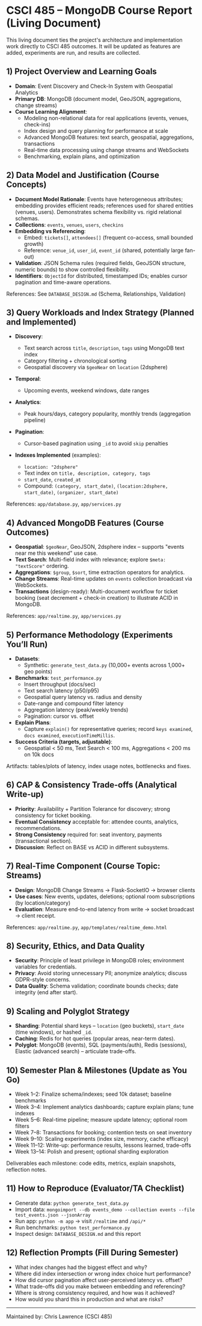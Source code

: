 # CSCI 485 – MongoDB Course Report (Living Document)

This living document ties the project's architecture and implementation work directly to CSCI 485 outcomes. It will be updated as features are added, experiments are run, and results are collected.

## 1) Project Overview and Learning Goals

- **Domain**: Event Discovery and Check-In System with Geospatial Analytics
- **Primary DB**: MongoDB (document model, GeoJSON, aggregations, change streams)
- **Course Learning Alignment**:
  - Modeling non-relational data for real applications (events, venues, check-ins)
  - Index design and query planning for performance at scale
  - Advanced MongoDB features: text search, geospatial, aggregations, transactions
  - Real-time data processing using change streams and WebSockets
  - Benchmarking, explain plans, and optimization

## 2) Data Model and Justification (Course Concepts)

- **Document Model Rationale**: Events have heterogeneous attributes; embedding provides efficient reads; references used for shared entities (venues, users). Demonstrates schema flexibility vs. rigid relational schemas.
- **Collections**: `events`, `venues`, `users`, `checkins`
- **Embedding vs Referencing**:
  - Embed: `tickets[]`, `attendees[]` (frequent co-access, small bounded growth)
  - Reference: `venue_id`, `user_id`, `event_id` (shared, potentially large fan-out)
- **Validation**: JSON Schema rules (required fields, GeoJSON structure, numeric bounds) to show controlled flexibility.
- **Identifiers**: `ObjectId` for distributed, timestamped IDs; enables cursor pagination and time-aware operations.

References: See `DATABASE_DESIGN.md` (Schema, Relationships, Validation)

## 3) Query Workloads and Index Strategy (Planned and Implemented)

- **Discovery**:
  - Text search across `title`, `description`, `tags` using MongoDB text index
  - Category filtering + chronological sorting
  - Geospatial discovery via `$geoNear` on `location` (2dsphere)
- **Temporal**:
  - Upcoming events, weekend windows, date ranges
- **Analytics**:
  - Peak hours/days, category popularity, monthly trends (aggregation pipeline)
- **Pagination**:
  - Cursor-based pagination using `_id` to avoid `skip` penalties

- **Indexes Implemented** (examples):
  - `location: "2dsphere"`
  - Text index on `title, description, category, tags`
  - `start_date`, `created_at`
  - Compound: `(category, start_date)`, `(location:2dsphere, start_date)`, `(organizer, start_date)`

References: `app/database.py`, `app/services.py`

## 4) Advanced MongoDB Features (Course Outcomes)

- **Geospatial**: `$geoNear`, GeoJSON, 2dsphere index – supports "events near me this weekend" use case.
- **Text Search**: Multi-field index with relevance; explore `$meta: "textScore"` ordering.
- **Aggregations**: `$group`, `$sort`, time extraction operators for analytics.
- **Change Streams**: Real-time updates on `events` collection broadcast via WebSockets.
- **Transactions** (design-ready): Multi-document workflow for ticket booking (seat decrement + check-in creation) to illustrate ACID in MongoDB.

References: `app/realtime.py`, `app/services.py`

## 5) Performance Methodology (Experiments You’ll Run)

- **Datasets**:
  - Synthetic: `generate_test_data.py` (10,000+ events across 1,000+ geo points)
- **Benchmarks**: `test_performance.py`
  - Insert throughput (docs/sec)
  - Text search latency (p50/p95)
  - Geospatial query latency vs. radius and density
  - Date-range and compound filter latency
  - Aggregation latency (peak/weekly trends)
  - Pagination: cursor vs. offset
- **Explain Plans**:
  - Capture `explain()` for representative queries; record `keys examined`, `docs examined`, `executionTimeMillis`.
- **Success Criteria (targets, adjustable)**:
  - Geospatial < 50 ms, Text Search < 100 ms, Aggregations < 200 ms on 10k docs

Artifacts: tables/plots of latency, index usage notes, bottlenecks and fixes.

## 6) CAP & Consistency Trade-offs (Analytical Write-up)

- **Priority**: Availability + Partition Tolerance for discovery; strong consistency for ticket booking.
- **Eventual Consistency** acceptable for: attendee counts, analytics, recommendations.
- **Strong Consistency** required for: seat inventory, payments (transactional section).
- **Discussion**: Reflect on BASE vs ACID in different subsystems.

## 7) Real-Time Component (Course Topic: Streams)

- **Design**: MongoDB Change Streams → Flask-SocketIO → browser clients
- **Use cases**: New events, updates, deletions; optional room subscriptions (by location/category)
- **Evaluation**: Measure end-to-end latency from write → socket broadcast → client receipt.

References: `app/realtime.py`, `app/templates/realtime_demo.html`

## 8) Security, Ethics, and Data Quality

- **Security**: Principle of least privilege in MongoDB roles; environment variables for credentials.
- **Privacy**: Avoid storing unnecessary PII; anonymize analytics; discuss GDPR-style concerns.
- **Data Quality**: Schema validation; coordinate bounds checks; date integrity (end after start).

## 9) Scaling and Polyglot Strategy

- **Sharding**: Potential shard keys – `location` (geo buckets), `start_date` (time windows), or hashed `_id`.
- **Caching**: Redis for hot queries (popular areas, near-term dates).
- **Polyglot**: MongoDB (events), SQL (payments/auth), Redis (sessions), Elastic (advanced search) – articulate trade-offs.

## 10) Semester Plan & Milestones (Update as You Go)

- Week 1–2: Finalize schema/indexes; seed 10k dataset; baseline benchmarks
- Week 3–4: Implement analytics dashboards; capture explain plans; tune indexes
- Week 5–6: Real-time pipeline; measure update latency; optional room filters
- Week 7–8: Transactions for booking; contention tests on seat inventory
- Week 9–10: Scaling experiments (index size, memory, cache efficacy)
- Week 11–12: Write-up: performance results, lessons learned, trade-offs
- Week 13–14: Polish and present; optional sharding exploration

Deliverables each milestone: code edits, metrics, explain snapshots, reflection notes.

## 11) How to Reproduce (Evaluator/TA Checklist)

- Generate data: `python generate_test_data.py`
- Import data: `mongoimport --db events_demo --collection events --file test_events.json --jsonArray`
- Run app: `python -m app` → visit `/realtime` and `/api/*`
- Run benchmarks: `python test_performance.py`
- Inspect design: `DATABASE_DESIGN.md` and this report

## 12) Reflection Prompts (Fill During Semester)

- What index changes had the biggest effect and why?
- Where did index intersection or wrong index choice hurt performance?
- How did cursor pagination affect user-perceived latency vs. offset?
- What trade-offs did you make between embedding and referencing?
- Where is strong consistency required, and how was it achieved?
- How would you shard this in production and what are risks?

---

Maintained by: Chris Lawrence (CSCI 485)